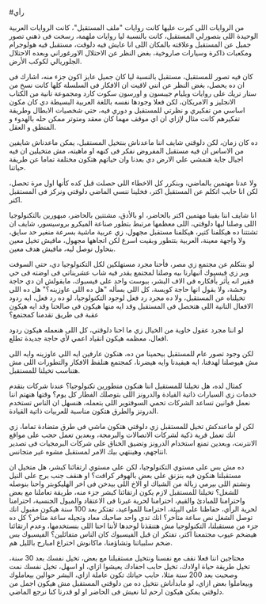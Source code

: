 
#رأي 

من الروايات اللى كبرت عليها كانت روايات "ملف المستقبل"، كانت الروايات العربية الوحيدة اللى بتصورلي المستقبل، كانت بالنسبة ليا روايات ملهمة، رسخت فى ذهني تصور جميل عن المستقبل وعلاقته بالمكان اللى انا عايش فيه دلوقت، مستقبل فيه هولوجرام ومكعبات ذاكرة وسيارات صاروخية، بغض النظر عن الاحتلال الاورغوراني وبعده الاحتلال الجلوريالي لكوكب الأرض.

كان فيه تصور للمستقبل، مستقبل بالنسبة ليا كان جميل عايز اكون جزء منه، اشارك فى ان ده يحصل، بغض النظر عن انني لاقيت ان الافكار فى السلسلة كلها كانت نسخ من ستار تريك على روايات ويليام جيبسون و اورسون سكوت كارد ومجموعة تانية من الكتاب الانجليز و الامريكان، لكن فعلا وجودها نفسه باللغة العربية البسيطة دي كان مكون اساسي من تفكيري و نظرتي للمستقبل و دوري فيه، حتي شخصيات الابطال وطريقة تفكيرهم كانت مثال لإزاي ان اي موقف مهما كان معقد ومتوتر ممكن حله بالهدوء و المنطق و العقل.

ده كان زمان، لكن دلوقتي شايف اننا ماعدناش بنتخيل المستقبل، يمكن ماعدناش شايفين من الاساس ان فيه مستقبل المفروض نفكر فى كنهه او ماهيته، مش متخيلين ان فيه اجيال جاية هتمشي علي الارض دي بعدنا وان حياتهم هتكون مختلفة تماما عن طريقة حياتنا.

ولا عدنا مهتمين بالماضي، وبنكرر كل الاخطاء اللى حصلت قبل كده كأنها اول مرة تحصل، لكن انا حابب اتكلم عن المستقبل اكتر، فخلينا ننسي الماضي دلوقتي ونركز فى المستقبل اكتر.

انا شايف اننا بقينا مهتمين اكتر بالحاضر، او بالأدق، مشتتين بالحاضر، مبهورين بالتكنولوجيا اللى وصلنا ليها دلوقتي، اللى معظمها مرتبط بتطور صناعة الميكرو بروسيسور، شايف ان تشتتنا ده هيكلفنا كتير، هيكلفنا مستقبل مجهول، زي عربية ماشية بسرعة منغير حد سايق، ولا واجهة معينة، العربية بتتطور وبقيت اسرع لكن اتجاهها مجهول، مافيش تخيل معين بنحاول نوصل ليه، مافيش هدف معين.

لو بنتكلم عن مجتمع زي مصر، فأحنا مجرد مستهلكين لكل التكنولوجيا دي، حتي السوفت وير زي فيسبوك انبهارنا بيه وصلنا لمجتمع يقدر فيه شاب عشريناتي فى اوضته فى حي فقير انه يأثر بأفكاره فى الاف البشر، ببوست واحد على فيسبوك، مابقولش ان دي حاجة وحشة، ولا بقول انها حاجة كويسة، كل اللى بسأله "هل ده اللى عاوزينه؟" هل ده اللى تخيلناه عن المستقبل، ولا ده مجرد رد فعل لوجود التكنولوجيا، لو ده رد فعل، ايه ردود الافعال التانية اللى هتحصل فى المستقبل وقد ايه منها هيكون فى صالحنا وقد ايه هيكون عقبة فى طريق تقدمنا كمجتمع؟

لو اننا مجرد عقول خاوية من الخيال زي ما احنا دلوقتي، كل اللى هنعمله هيكون ردود افعال، معظمه هيكون انقياد اعمي لأي حاجة جديدة تطلع.

لكن وجود تصور عام للمستقبل بيحمينا من ده، هنكون عارفين ايه اللى عاوزينه وايه اللى مش هيوصلنا لهدفنا، ايه هيفيدنا وايه هيضرنا، كمجتمع هنلفظ الافكار والتطورات اللى مش هتناسب تخيلنا للمستقبل.

كمثال لده، هل تخيلنا للمستقيل اننا هنكون متطورين تكنولوجيا؟ عندنا شركات بتقدم خدمات زي السيارات ذاتية القيادة والدرونز اللى بتوصلك الفطار كل يوم؟ وقتها هنهتم اننا نعمل قوانين تساعد الشركات تحمي السوفتوير اللى بتعمله، هنسهل ان الناس تستخدم الدرونز والطرق هتكون مناسبة للعربيات ذاتية القيادة.

لكن لو ماعندكش تخيل للمستقبل زي دلوقتي هتكون ماشي فى طرق متضادة تماما، زي انك تعمل قرية ذكية لشركات الاتصالات والبرمجة، وبعدين تعمل حجب على مواقع الانترنت، وبعدين تمنع استخدام الدرونز وتضيق الخناق على شركات البرمجيات فى تصدير انتاجهم، وهينتهي بيك الامر لمستقبل مشوه غير متجانس.

ده مش بس على مستوي التكنولوجيا، لكن على مستوي ارتقائنا كبشر، هل متخيل ان مستقبلنا هنكون فيه بنزنق على بعض بالهوفر كرافت؟ او هنقف جنب برج على النيل ونشتم اللى بيرمي زبالة من الشباك او الاخ اللى بيدخن فى اخر الهليكوبتر واحنا بنوصله للشغل؟ تخيلنا للمستقبل لازم يكون ارتقائنا كبشر جزء منه، طريقة تعاملنا مع بعض واحترامنا للمبادئ والقيم، احترامنا لحرية غيرنا فى الاعتقاد والميول الجنسية، احترامنا لحرية الرأي، حفاظنا على البيئة، احترامنا للمواعيد، تفتكر بعد 100 سنة هيكون مقبول انك توصل الشغل نص ساعة متأخر؟ انك تدي واحد صاحبك معاد وتجيله ساعة متأخر؟ كل ده جزء من مستقبلنا، التكنولوجيا مش هتنقذنا لوحدها لأننا احنا اللى بنستخدمها، وعدم ارتقائنا هيضخم عيوب مجتمعنا اكتر، تفتكر ان قبل الفيسبوك كان الناس متفائلين؟ الفيسبوك بس ضخم سلبياتنا وتشاؤمنا، ماكانوش اختراع امبارح بالليل هم.

محتاجين اننا فعلا نقف مع نفسنا ونتخيل مستقبلنا مع بعض، تخيل نفسك بعد 30 سنة، تخيل طريقة حياة اولادك، تخيل حابب احفادك يعيشوا ازاي، او اسهل، تخيل نفسك نمت وصحبت بعد 200 سنة مثلا، حابب حياتك تكون عاملة ازاي، البشر حوالين بيعاملوك وبيعاملوا بعض ازاي، لو مابدأناش نتخيل ده من دلوقتي المستقبل مش هيكون اجمل من دلوقتي يمكن هيكون ارحم لنا نعيش فى الحاضر او لو قدرنا كنا نرجع الماضي.
